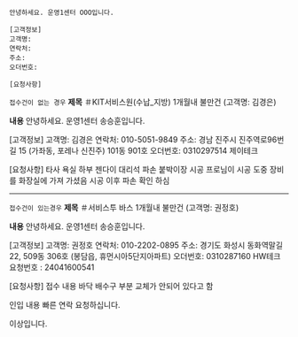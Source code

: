 ```
안녕하세요. 운영1센터 OOO입니다. 

[고객정보] 
고객명:
연락처: 
주소: 
오더번호: 

[요청사항]

```

`접수건이 없는 경우`
**제목**
＃KIT서비스원(수납_지방) 1개월내 불만건 (고객명: 김경은)

**내용**
안녕하세요. 운영1센터 송승훈입니다. 

[고객정보] 
고객명: 김경은
연락처: 010-5051-9849
주소: 경남 진주시 진주역로96번길 15 (가좌동, 포레나 신진주) 101동 901호
오더번호: 0310297514 제이테크

[요청사항]
타사 욕실 하부 젠다이 대리석 파손
붙박이장 시공 프로님이 시공 도중 장비를 화장실에 가져 가셨음
시공 이후 파손 확인 하심


---

`접수건이 있는경우`
**제목**
＃서비스투 바스 1개월내 불만건 (고객명: 권정호)

**내용**
안녕하세요. 운영1센터 송승훈입니다. 

[고객정보] 
고객명: 권정호
연락처: 010-2202-0895
주소: 경기도 화성시 동화역말길 22, 509동 306호 (봉담읍, 휴먼시아5단지아파트)
오더번호: 0310287160 HW테크
요청번호 : 24041600541

[요청사항]
접수 내용
바닥 배수구 부분 교체가 안되어 있다고 함

인입 내용
빠른 연락 요청하십니다.

이상입니다.